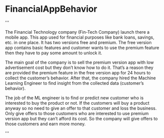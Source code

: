 # FinancialAppBehavior

'''

The Financial Technology company (Fin-Tech Company) launch there a mobile app. This app used for financial purposes like bank loans, savings, etc. in one place. 
It has two versions free and premium. 
The free version app contains basic features and customer wants to use the premium feature then they have to pay some amount to unlock it.

The main goal of the company is to sell the premium version app with low advertisement cost but they don’t know how to do it. 
That’s a reason they are provided the premium feature in the free version app for 24 hours to collect the customer’s behavior. 
After that, the company hired the Machine Learning Engineer to find insight from the collected data (customer’s behavior).

The job of the ML engineer is to find or predict new customer who is interested to buy the product or not. 
If the customers will buy a product anyway so no need to give an offer to that customer and loss the business. 
Only give offers to those customers who are interested to use premium version app but they can’t afford its cost. 
So the company will give offers to those customers and earn more money.

'''
